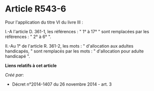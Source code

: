# Article R543-6

Pour l'application du titre VI du livre III : 

I.-A l'article D. 361-1, les références : " 1° à 17° " sont remplacées par les références : " 2° à 6° ". 

II.-Au 1° de l'article R. 361-2, les mots : " d'allocation aux adultes handicapés, " sont remplacés par les mots : "
d'allocation pour adulte handicapé ".

**Liens relatifs à cet article**

_Créé par_:

  - Décret n°2014-1407 du 26 novembre 2014 - art. 3

